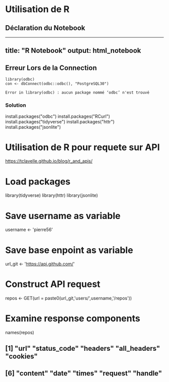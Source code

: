# Utilisation de R


## Déclaration du Notebook
---
title: "R Notebook"
output: html_notebook
---

## Erreur Lors de la Connection  
```{r setup, include=FALSE}
library(odbc)
con <- dbConnect(odbc::odbc(), "PostgreSQL30")

Error in library(odbc) : aucun package nommé ‘odbc’ n'est trouvé
```
### Solution
install.packages("odbc")
install.packages("RCurl")
install.packages("tidyverse")
install.packages("httr")
install.packages("jsonlite")


#	Utilisation de R pour requete sur API
https://tclavelle.github.io/blog/r_and_apis/

# Load packages
library(tidyverse)
library(httr)
library(jsonlite)

# Save username as variable
username <- 'pierre56'

# Save base enpoint as variable
url_git <- 'https://api.github.com/'

# Construct API request
repos <- GET(url = paste0(url_git,'users/',username,'/repos'))

# Examine response components
names(repos)

##  [1] "url"         "status_code" "headers"     "all_headers" "cookies"    
##  [6] "content"     "date"        "times"       "request"     "handle"

